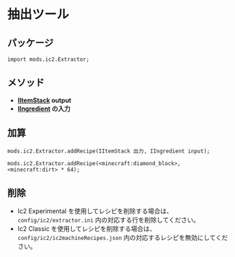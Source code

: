 # 抽出ツール

## パッケージ

`import mods.ic2.Extractor;`

## メソッド

- **[IItemStack](/Vanilla/Items/IItemStack/) output**
- **[IIngredient](/Vanilla/Variable_Types/IIngredient/) の入力**

## 加算

```zenscript
mods.ic2.Extractor.addRecipe(IItemStack 出力, IIngredient input);

mods.ic2.Extractor.addRecipe(<minecraft:diamond_block>, <minecraft:dirt> * 64);
```

## 削除

- Ic2 Experimental を使用してレシピを削除する場合は、 `config/ic2/extractor.ini` 内の対応する行を削除してください。
- Ic2 Classic を使用してレシピを削除する場合は、 `config/ic2/ic2machineRecipes.json` 内の対応するレシピを無効にしてください。